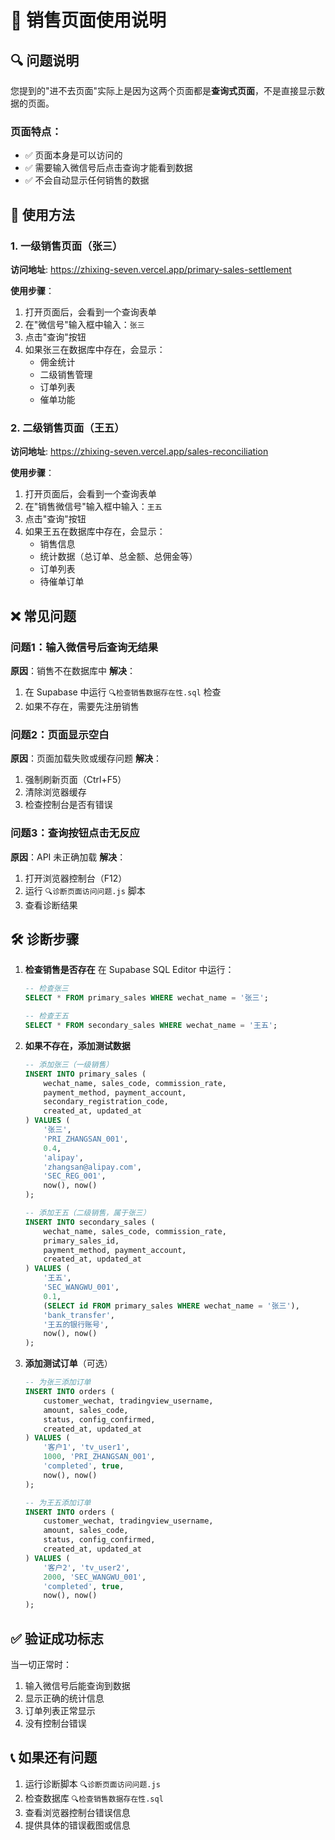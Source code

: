 # 📖 销售页面使用说明

## 🔍 问题说明

您提到的"进不去页面"实际上是因为这两个页面都是**查询式页面**，不是直接显示数据的页面。

### 页面特点：
- ✅ 页面本身是可以访问的
- ✅ 需要输入微信号后点击查询才能看到数据
- ✅ 不会自动显示任何销售的数据

## 📱 使用方法

### 1. 一级销售页面（张三）
**访问地址**: https://zhixing-seven.vercel.app/primary-sales-settlement

**使用步骤**：
1. 打开页面后，会看到一个查询表单
2. 在"微信号"输入框中输入：`张三`
3. 点击"查询"按钮
4. 如果张三在数据库中存在，会显示：
   - 佣金统计
   - 二级销售管理
   - 订单列表
   - 催单功能

### 2. 二级销售页面（王五）
**访问地址**: https://zhixing-seven.vercel.app/sales-reconciliation

**使用步骤**：
1. 打开页面后，会看到一个查询表单
2. 在"销售微信号"输入框中输入：`王五`
3. 点击"查询"按钮
4. 如果王五在数据库中存在，会显示：
   - 销售信息
   - 统计数据（总订单、总金额、总佣金等）
   - 订单列表
   - 待催单订单

## ❌ 常见问题

### 问题1：输入微信号后查询无结果
**原因**：销售不在数据库中
**解决**：
1. 在 Supabase 中运行 `🔍检查销售数据存在性.sql` 检查
2. 如果不存在，需要先注册销售

### 问题2：页面显示空白
**原因**：页面加载失败或缓存问题
**解决**：
1. 强制刷新页面（Ctrl+F5）
2. 清除浏览器缓存
3. 检查控制台是否有错误

### 问题3：查询按钮点击无反应
**原因**：API 未正确加载
**解决**：
1. 打开浏览器控制台（F12）
2. 运行 `🔍诊断页面访问问题.js` 脚本
3. 查看诊断结果

## 🛠️ 诊断步骤

1. **检查销售是否存在**
   在 Supabase SQL Editor 中运行：
   ```sql
   -- 检查张三
   SELECT * FROM primary_sales WHERE wechat_name = '张三';
   
   -- 检查王五
   SELECT * FROM secondary_sales WHERE wechat_name = '王五';
   ```

2. **如果不存在，添加测试数据**
   ```sql
   -- 添加张三（一级销售）
   INSERT INTO primary_sales (
       wechat_name, sales_code, commission_rate,
       payment_method, payment_account,
       secondary_registration_code,
       created_at, updated_at
   ) VALUES (
       '张三',
       'PRI_ZHANGSAN_001',
       0.4,
       'alipay',
       'zhangsan@alipay.com',
       'SEC_REG_001',
       now(), now()
   );
   
   -- 添加王五（二级销售，属于张三）
   INSERT INTO secondary_sales (
       wechat_name, sales_code, commission_rate,
       primary_sales_id,
       payment_method, payment_account,
       created_at, updated_at
   ) VALUES (
       '王五',
       'SEC_WANGWU_001',
       0.1,
       (SELECT id FROM primary_sales WHERE wechat_name = '张三'),
       'bank_transfer',
       '王五的银行账号',
       now(), now()
   );
   ```

3. **添加测试订单**（可选）
   ```sql
   -- 为张三添加订单
   INSERT INTO orders (
       customer_wechat, tradingview_username,
       amount, sales_code,
       status, config_confirmed,
       created_at, updated_at
   ) VALUES (
       '客户1', 'tv_user1',
       1000, 'PRI_ZHANGSAN_001',
       'completed', true,
       now(), now()
   );
   
   -- 为王五添加订单
   INSERT INTO orders (
       customer_wechat, tradingview_username,
       amount, sales_code,
       status, config_confirmed,
       created_at, updated_at
   ) VALUES (
       '客户2', 'tv_user2',
       2000, 'SEC_WANGWU_001',
       'completed', true,
       now(), now()
   );
   ```

## ✅ 验证成功标志

当一切正常时：
1. 输入微信号后能查询到数据
2. 显示正确的统计信息
3. 订单列表正常显示
4. 没有控制台错误

## 📞 如果还有问题

1. 运行诊断脚本 `🔍诊断页面访问问题.js`
2. 检查数据库 `🔍检查销售数据存在性.sql`
3. 查看浏览器控制台错误信息
4. 提供具体的错误截图或信息
